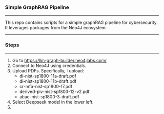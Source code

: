 ### Simple GraphRAG Pipeline

---
This repo contains scripts for a simple graphRAG pipeline for cybersecurity. It leverages packages from the Neo4J ecosystem. 


---

### Steps

---

1. Go to https://llm-graph-builder.neo4jlabs.com/
2. Connect to Neo4J using credentials.
3. Upload PDFs. Specifically, I upload:
   - di-nist-sp1800-11a-draft.pdf
   - di-nist-sp1800-11b-draft.pdf
   - cr-mfa-nist-sp1800-17.pdf
   - derived-piv-nist-sp1800-12-v2.pdf
   - abac-nist-sp1800-3-draft.pdf
4. Select Deepseek model in the lower left.
5. 